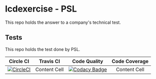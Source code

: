 # lcdexercise - PSL
This repo holds the answer to a company's technical test.
## Tests
This repo holds the test done by PSL. 

| Circle CI  | Travis CI | Code Quality | Code Coverage |
| :---: | :---: | :---: | :---: |
| [![CircleCI](https://img.shields.io/circleci/project/github/jameshell/lcdexercise.svg)](https://circleci.com/gh/jameshell/lcdexercise)  | Content Cell  | [![Codacy Badge](https://api.codacy.com/project/badge/Grade/e9c24408c8634e63b85dfd009d7251c5)](https://www.codacy.com/app/jameshell/lcdexercise?utm_source=github.com&amp;utm_medium=referral&amp;utm_content=jameshell/lcdexercise&amp;utm_campaign=Badge_Grade) | Content Cell |
